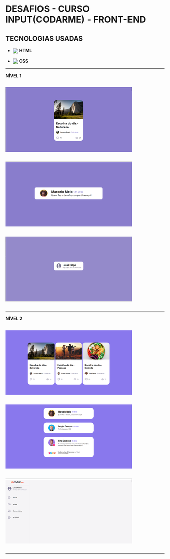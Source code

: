 # DESAFIOS - CURSO INPUT(CODARME) - FRONT-END

## TECNOLOGIAS USADAS

- <img align="center" width="40px" heigth="20px" src="https://cdn.jsdelivr.net/gh/devicons/devicon/icons/html5/html5-original.svg" /> **HTML**


- <img align="center" width="40px" heigth="20px" src="https://cdn.jsdelivr.net/gh/devicons/devicon/icons/css3/css3-original.svg" /> **CSS**
  
---   
**NÍVEL 1**
<div style="margin:0; display:flex; flex-direction: column">

<img 
width="400px"
src="./Prints%20-%201/desafio-card-imagem.png">

<img 
width="400px"
src="./Prints%20-%201/desfio-comentario.png">

<img 
width="400px"
src="./Prints%20-%201/print-desafio-perfil.png">

</div>

---

**NÍVEL 2**

<div style="margin:0; display:flex; flex-direction: column">

<img 
width="400px"
src="./Prints%20-%202/desafio-card-imagens-nvl-2.png" />

<img 
width="400px"
src="./Prints%20-%202/desafio-comentarios-nvl-2.png" />

<img 
width="400px"
src="./Prints%20-%202/desafio-menu.png">

</div>

---
